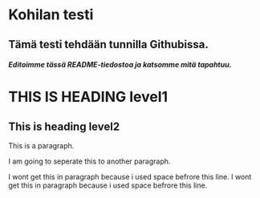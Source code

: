 # Kohilan testi
## Tämä testi tehdään tunnilla Githubissa.
##### Editoimme tässä README-tiedostoa ja katsomme mitä tapahtuu.
THIS IS HEADING level1
========
This is heading level2
------
This is a paragraph. 


I am going to seperate this to another paragraph.

   I wont get this in paragraph because i used space befrore this line.
   I wont get this in paragraph because i used space befrore this line.
